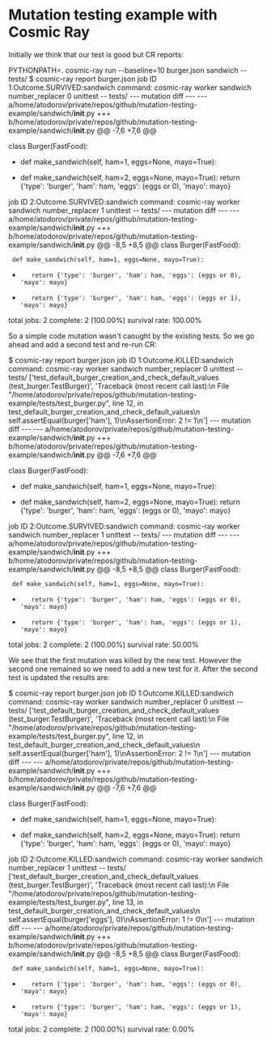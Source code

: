Mutation testing example with Cosmic Ray
========================================

Initially we think that our test is good but CR reports:

PYTHONPATH=. cosmic-ray run --baseline=10 burger.json sandwich -- tests/
$ cosmic-ray report burger.json 
job ID 1:Outcome.SURVIVED:sandwich
command: cosmic-ray worker sandwich number_replacer 0 unittest -- tests/
--- mutation diff ---
--- a/home/atodorov/private/repos/github/mutation-testing-example/sandwich/__init__.py
+++ b/home/atodorov/private/repos/github/mutation-testing-example/sandwich/__init__.py
@@ -7,6 +7,6 @@
 
 class Burger(FastFood):
 
-    def make_sandwich(self, ham=1, eggs=None, mayo=True):
+    def make_sandwich(self, ham=2, eggs=None, mayo=True):
         return {'type': 'burger', 'ham': ham, 'eggs': (eggs or 0), 'mayo': mayo}
 

job ID 2:Outcome.SURVIVED:sandwich
command: cosmic-ray worker sandwich number_replacer 1 unittest -- tests/
--- mutation diff ---
--- a/home/atodorov/private/repos/github/mutation-testing-example/sandwich/__init__.py
+++ b/home/atodorov/private/repos/github/mutation-testing-example/sandwich/__init__.py
@@ -8,5 +8,5 @@
 class Burger(FastFood):
 
     def make_sandwich(self, ham=1, eggs=None, mayo=True):
-        return {'type': 'burger', 'ham': ham, 'eggs': (eggs or 0), 'mayo': mayo}
+        return {'type': 'burger', 'ham': ham, 'eggs': (eggs or 1), 'mayo': mayo}
 

total jobs: 2
complete: 2 (100.00%)
survival rate: 100.00%



So a simple code mutation wasn't caought by the existing tests. So we go ahead and
add a second test and re-run CR:

$ cosmic-ray report burger.json 
job ID 1:Outcome.KILLED:sandwich
command: cosmic-ray worker sandwich number_replacer 0 unittest -- tests/
['test_default_burger_creation_and_check_default_values (test_burger.TestBurger)', 'Traceback (most recent call last):\n  File "/home/atodorov/private/repos/github/mutation-testing-example/tests/test_burger.py", line 12, in test_default_burger_creation_and_check_default_values\n    self.assertEqual(burger[\'ham\'], 1)\nAssertionError: 2 != 1\n']
--- mutation diff ---
--- a/home/atodorov/private/repos/github/mutation-testing-example/sandwich/__init__.py
+++ b/home/atodorov/private/repos/github/mutation-testing-example/sandwich/__init__.py
@@ -7,6 +7,6 @@
 
 class Burger(FastFood):
 
-    def make_sandwich(self, ham=1, eggs=None, mayo=True):
+    def make_sandwich(self, ham=2, eggs=None, mayo=True):
         return {'type': 'burger', 'ham': ham, 'eggs': (eggs or 0), 'mayo': mayo}
 

job ID 2:Outcome.SURVIVED:sandwich
command: cosmic-ray worker sandwich number_replacer 1 unittest -- tests/
--- mutation diff ---
--- a/home/atodorov/private/repos/github/mutation-testing-example/sandwich/__init__.py
+++ b/home/atodorov/private/repos/github/mutation-testing-example/sandwich/__init__.py
@@ -8,5 +8,5 @@
 class Burger(FastFood):
 
     def make_sandwich(self, ham=1, eggs=None, mayo=True):
-        return {'type': 'burger', 'ham': ham, 'eggs': (eggs or 0), 'mayo': mayo}
+        return {'type': 'burger', 'ham': ham, 'eggs': (eggs or 1), 'mayo': mayo}
 

total jobs: 2
complete: 2 (100.00%)
survival rate: 50.00%


We see that the first mutation was killed by the new test. However the second one
remained so we need to add a new test for it. After the second test is updated the
results are:


$ cosmic-ray report burger.json 
job ID 1:Outcome.KILLED:sandwich
command: cosmic-ray worker sandwich number_replacer 0 unittest -- tests/
['test_default_burger_creation_and_check_default_values (test_burger.TestBurger)', 'Traceback (most recent call last):\n  File "/home/atodorov/private/repos/github/mutation-testing-example/tests/test_burger.py", line 12, in test_default_burger_creation_and_check_default_values\n    self.assertEqual(burger[\'ham\'], 1)\nAssertionError: 2 != 1\n']
--- mutation diff ---
--- a/home/atodorov/private/repos/github/mutation-testing-example/sandwich/__init__.py
+++ b/home/atodorov/private/repos/github/mutation-testing-example/sandwich/__init__.py
@@ -7,6 +7,6 @@
 
 class Burger(FastFood):
 
-    def make_sandwich(self, ham=1, eggs=None, mayo=True):
+    def make_sandwich(self, ham=2, eggs=None, mayo=True):
         return {'type': 'burger', 'ham': ham, 'eggs': (eggs or 0), 'mayo': mayo}
 

job ID 2:Outcome.KILLED:sandwich
command: cosmic-ray worker sandwich number_replacer 1 unittest -- tests/
['test_default_burger_creation_and_check_default_values (test_burger.TestBurger)', 'Traceback (most recent call last):\n  File "/home/atodorov/private/repos/github/mutation-testing-example/tests/test_burger.py", line 13, in test_default_burger_creation_and_check_default_values\n    self.assertEqual(burger[\'eggs\'], 0)\nAssertionError: 1 != 0\n']
--- mutation diff ---
--- a/home/atodorov/private/repos/github/mutation-testing-example/sandwich/__init__.py
+++ b/home/atodorov/private/repos/github/mutation-testing-example/sandwich/__init__.py
@@ -8,5 +8,5 @@
 class Burger(FastFood):
 
     def make_sandwich(self, ham=1, eggs=None, mayo=True):
-        return {'type': 'burger', 'ham': ham, 'eggs': (eggs or 0), 'mayo': mayo}
+        return {'type': 'burger', 'ham': ham, 'eggs': (eggs or 1), 'mayo': mayo}
 

total jobs: 2
complete: 2 (100.00%)
survival rate: 0.00%





